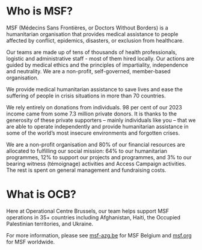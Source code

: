 # Who is MSF?

MSF (Médecins Sans Frontières, or Doctors Without Borders) is a humanitarian organisation that provides medical assistance to people affected by conflict, epidemics, disasters, or exclusion from healthcare.

Our teams are made up of tens of thousands of health professionals, logistic and administrative staff - most of them hired locally. Our actions are guided by medical ethics and the principles of impartiality, independence and neutrality. We are a non-profit, self-governed, member-based organisation.

We provide medical humanitarian assistance to save lives and ease the suffering of people in crisis situations in more than 70 countries.

We rely entirely on donations from individuals. 98 per cent of our 2023 income came from some 7.3 million private donors. It is thanks to the generosity of these private supporters – mainly individuals like you – that we are able to operate independently and provide humanitarian assistance in some of the world’s most insecure environments and forgotten crises.

We are a non-profit organisation and 80% of our financial resources are allocated to fulfilling our social mission: 64% to our humanitarian programmes, 12% to support our projects and programmes, and 3% to our bearing witness (témoignage) activities and Access Campaign activities. The rest is spent on general management and fundraising costs.

# What is OCB?

Here at Operational Centre Brussels, our team helps support MSF operations in 35+ countries including Afghanistan, Haiti, the Occupied Palestinian territories, and Ukraine.

For more information, please see [msf-azg.be](https://msf-azg.be) for MSF Belgium and [msf.org](https://msf.org) for MSF worldwide.

